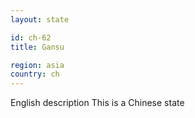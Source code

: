 ```yaml
---
layout: state

id: ch-62
title: Gansu

region: asia
country: ch
---
```

English description
This is a Chinese state